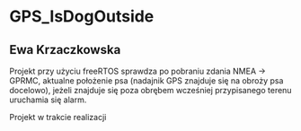 # GPS_IsDogOutside
## Ewa Krzaczkowska

Projekt przy użyciu freeRTOS sprawdza po pobraniu zdania NMEA -> GPRMC, aktualne położenie psa (nadajnik GPS znajduje się na obroży psa docelowo), jeżeli znajduje się poza obrębem wcześniej przypisanego terenu uruchamia się alarm.

Projekt w trakcie realizacji
